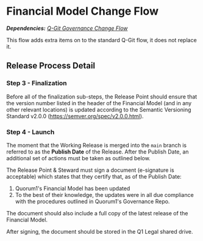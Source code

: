 # Financial Model Change Flow

_**Dependencies:** [Q-Git Governance Change Flow](./q-git.md)_

This flow adds extra items on to the standard Q-Git flow, it does not replace it.


## Release Process Detail

### Step 3 - Finalization

Before all of the finalization sub-steps, the Release Point should ensure that the version number listed in the header of the Financial Model (and in any other relevant locations) is updated according to the Semantic Versioning Standard v2.0.0 (https://semver.org/spec/v2.0.0.html).

### Step 4 - Launch

The moment that the Working Release is merged into the `main` branch is referred to as the **Publish Date** of the Release. After the Publish Date, an additional set of actions must be taken as outlined below.

The Release Point & Steward must sign a document (e-signature is acceptable) which states that they certify that, as of the Publish Date:

1. Quorum1's Financial Model has been updated
2. To the best of their knowledge, the updates were in all due compliance with the procedures outlined in Quorum1's Governance Repo.

The document should also include a full copy of the latest release of the Financial Model.

After signing, the document should be stored in the Q1 Legal shared drive.
